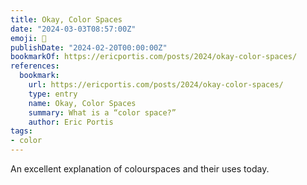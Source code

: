 ```yaml
---
title: Okay, Color Spaces
date: "2024-03-03T08:57:00Z"
emoji: 🎨
publishDate: "2024-02-20T00:00:00Z"
bookmarkOf: https://ericportis.com/posts/2024/okay-color-spaces/
references:
  bookmark:
    url: https://ericportis.com/posts/2024/okay-color-spaces/
    type: entry
    name: Okay, Color Spaces
    summary: What is a “color space?”
    author: Eric Portis
tags:
- color
---
```

An excellent explanation of colourspaces and their uses today.
